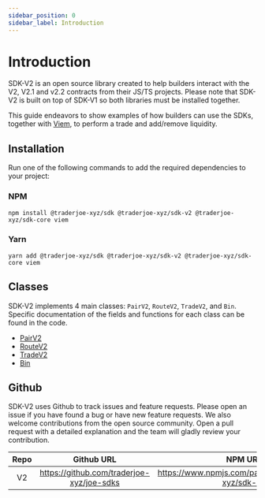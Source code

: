 ```yaml
---
sidebar_position: 0
sidebar_label: Introduction
---
```


# Introduction

SDK-V2 is an open source library created to help builders interact with the V2, V2.1 and v2.2 contracts from their JS/TS projects. Please note that SDK-V2 is built on top of SDK-V1 so both libraries must be installed together. 

This guide endeavors to show examples of how builders can use the SDKs, together with [Viem](https://viem.sh/docs/getting-started.html), to perform a trade and add/remove liquidity.

## Installation

Run one of the following commands to add the required dependencies to your project:

### NPM
```
npm install @traderjoe-xyz/sdk @traderjoe-xyz/sdk-v2 @traderjoe-xyz/sdk-core viem
```

### Yarn
```
yarn add @traderjoe-xyz/sdk @traderjoe-xyz/sdk-v2 @traderjoe-xyz/sdk-core viem
```

## Classes
SDK-V2 implements 4 main classes: `PairV2`, `RouteV2`, `TradeV2`, and `Bin`. Specific documentation of the fields and functions for each class can be found in the code.

* [PairV2](https://github.com/traderjoe-xyz/joe-sdk-v2/blob/main/src/v2entities/pair.ts)
* [RouteV2](https://github.com/traderjoe-xyz/joe-sdk-v2/blob/main/src/v2entities/route.ts)
* [TradeV2](https://github.com/traderjoe-xyz/joe-sdk-v2/blob/main/src/v2entities/trade.ts)
* [Bin](https://github.com/traderjoe-xyz/joe-sdk-v2/blob/main/src/v2entities/bin.ts)

## Github
SDK-V2 uses Github to track issues and feature requests. Please open an issue if you have found a bug or have new feature requests. We also welcome contributions from the open source community. Open a pull request with a detailed explanation and the team will gladly review your contribution.

| Repo | Github URL |  NPM URL |
| :-------: | :----: | :----: |
| V2 | https://github.com/traderjoe-xyz/joe-sdks |  https://www.npmjs.com/package/@traderjoe-xyz/sdk-v2 |

